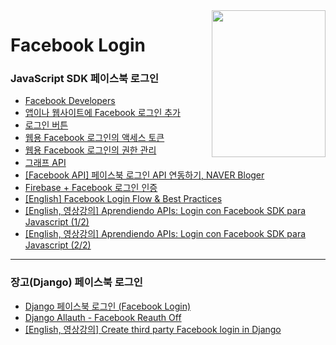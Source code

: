 <img src="https://scontent.ficn1-1.fna.fbcdn.net/v/t39.2365-6/16327940_1453393128004653_1075455936857899008_n.png?oh=6f7aa4312bdcab391d5ea4a280bf0596&oe=59620D45" alt="" align="right" width="182" height="235">

# Facebook Login

### JavaScript SDK 페이스북 로그인

- [Facebook Developers](https://developers.facebook.com/)
- [앱이나 웹사이트에 Facebook 로그인 추가](https://developers.facebook.com/docs/facebook-login)
- [로그인 버튼](https://developers.facebook.com/docs/facebook-login/web/login-button)
- [웹용 Facebook 로그인의 액세스 토큰](https://developers.facebook.com/docs/facebook-login/web/accesstokens)
- [웹용 Facebook 로그인의 권한 관리](https://developers.facebook.com/docs/facebook-login/web/permissions)
- [그래프 API](https://developers.facebook.com/docs/graph-api)
- [[Facebook API] 페이스북 로그인 API 연동하기, NAVER Bloger](http://daeng2c.blog.me/220946788245)
- [Firebase + Facebook 로그인 인증](https://firebase.google.com/docs/auth/web/facebook-login)
- [[English] Facebook Login Flow & Best Practices](https://www.sammyk.me/best-practice-for-facebook-login-with-the-javascript-sdk-and-php-sdk-v4-1)
- [[English, 영상강의] Aprendiendo APIs: Login con Facebook SDK para Javascript (1/2)](https://www.youtube.com/watch?v=cGudW81cw98)
- [[English, 영상강의] Aprendiendo APIs: Login con Facebook SDK para Javascript (2/2)](https://www.youtube.com/watch?v=qUe2TNPbWvc)

---

### 장고(Django) 페이스북 로그인

- [Django 페이스북 로그인 (Facebook Login)](http://makerj.tistory.com/233#footnote_link_233_4)
- [Django Allauth - Facebook Reauth Off](http://ngee.tistory.com/961)
- [[English, 영상강의] Create third party Facebook login in Django](https://www.youtube.com/watch?v=1yqKNQ3ogKQ)

